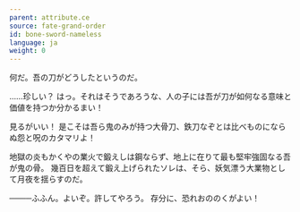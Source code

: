 ```yaml
---
parent: attribute.ce
source: fate-grand-order
id: bone-sword-nameless
language: ja
weight: 0
---
```


何だ。吾の刀がどうしたというのだ。

……珍しい？
はっ。それはそうであろうな、人の子には吾が刀が如何なる意味と価値を持つか分かるまい！

見るがいい！
是こそは吾ら鬼のみが持つ大骨刀、鉄刀なぞとは比べものにならぬ怨と呪のカタマリよ！

地獄の炎もかくやの業火で鍛えしは鋼ならず、地上に在りて最も堅牢強固なる吾が鬼の骨。
幾百日を超えて鍛え上げられたソレは、そら、妖気漂う大業物として月夜を揺らすのだ。

────ふふん。よいぞ。許してやろう。
存分に、恐れおののくがよい！
